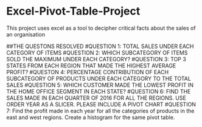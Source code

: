 # Excel-Pivot-Table-Project
This project uses excel as a tool to decipher critical facts about the sales of an organisation

##THE QUESTONS RESOLVED
#QUESTION 1: TOTAL SALES UNDER EACH CATEGORY OF ITEMS
#QUESTION 2: WHICH SUBCATEGORY OF ITEMS SOLD THE MAXIMUM UNDER EACH CATEGORY?
#QUESTION 3: TOP 3 STATES FROM EACH REGION THAT MADE THE HIGHEST AVERAGE PROFIT?
#QUESTON 4: PERCENTAGE CONTRIBUTION OF EACH SUBCATEGORY OF PRODUCTS UNDER EACH CATEGORY TO THE TOTAL SALES
#QUESTION 5: WHICH CUSTOMER MADE THE LOWEST PROFIT IN THE HOME OFFICE SEGMENT IN EACH STATE?
#QUESTION 6: FIND THE SALES MADE IN EACH QUARTER OF 2016 FOR ALL THE REGIONS. USE ORDER YEAR AS A SLICER. PLEASE INCLUDE A PIVOT CHART
#QUESTION 7: Find the profit made in each year for all the categories of products in the east and west regions. Create a histogram for the same pivot table.

